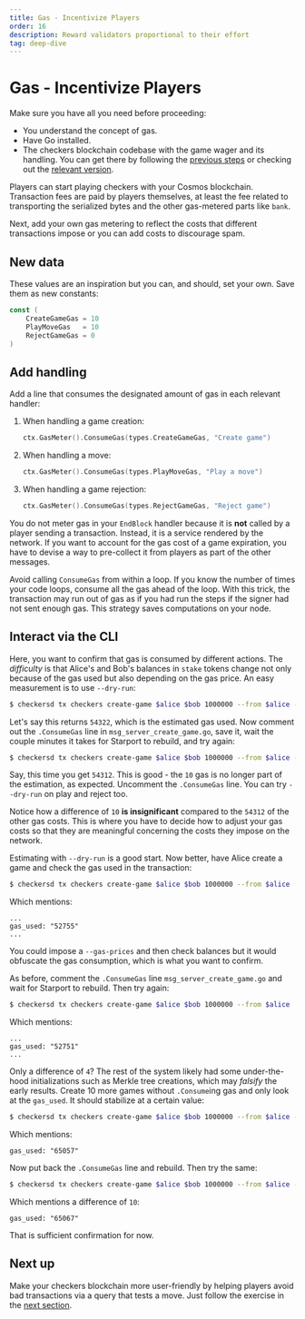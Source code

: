 ```yaml
---
title: Gas - Incentivize Players
order: 16
description: Reward validators proportional to their effort
tag: deep-dive
---
```


# Gas - Incentivize Players

<HighlightBox type="synopsis">

Make sure you have all you need before proceeding:

* You understand the concept of gas.
* Have Go installed.
* The checkers blockchain codebase with the game wager and its handling. You can get there by following the [previous steps](./game-wager.md) or checking out the [relevant version](https://github.com/cosmos/b9-checkers-academy-draft/tree/game-wager).

</HighlightBox>

Players can start playing checkers with your Cosmos blockchain. Transaction fees are paid by players themselves, at least the fee related to transporting the serialized bytes and the other gas-metered parts like `bank`.

Next, add your own gas metering to reflect the costs that different transactions impose or you can add costs to discourage spam.

## New data

These values are an inspiration but you can, and should, set your own. Save them as new constants:

```go [https://github.com/cosmos/b9-checkers-academy-draft/blob/4e8a82e/x/checkers/types/keys.go#L42-L46]
const (
    CreateGameGas = 10
    PlayMoveGas   = 10
    RejectGameGas = 0
)
```

## Add handling

Add a line that consumes the designated amount of gas in each relevant handler:

1. When handling a game creation:

    ```go [https://github.com/cosmos/b9-checkers-academy-draft/blob/4e8a82e/x/checkers/keeper/msg_server_create_game.go#L45]
    ctx.GasMeter().ConsumeGas(types.CreateGameGas, "Create game")
    ```

2. When handling a move:

    ```go [https://github.com/cosmos/b9-checkers-academy-draft/blob/4e8a82e/x/checkers/keeper/msg_server_play_move.go#L90]
    ctx.GasMeter().ConsumeGas(types.PlayMoveGas, "Play a move")
    ```

3. When handling a game rejection:

    ```go [https://github.com/cosmos/b9-checkers-academy-draft/blob/4e8a82e/x/checkers/keeper/msg_server_reject_game.go#L52]
    ctx.GasMeter().ConsumeGas(types.RejectGameGas, "Reject game")
    ```

You do not meter gas in your `EndBlock` handler because it is **not** called by a player sending a transaction. Instead, it is a service rendered by the network. If you want to account for the gas cost of a game expiration, you have to devise a way to pre-collect it from players as part of the other messages.

<HighlightBox type="tip">

Avoid calling `ConsumeGas` from within a loop. If you know the number of times your code loops, consume all the gas ahead of the loop. With this trick, the transaction may run out of gas as if you had run the steps if the signer had not sent enough gas. This strategy saves computations on your node.

</HighlightBox>

## Interact via the CLI

Here, you want to confirm that gas is consumed by different actions. The _difficulty_ is that Alice's and Bob's balances in `stake` tokens change not only because of the gas used but also depending on the gas price. An easy measurement is to use `--dry-run`:

```sh
$ checkersd tx checkers create-game $alice $bob 1000000 --from $alice --dry-run
```

Let's say this returns `54322`, which is the estimated gas used. Now comment out the `.ConsumeGas` line in `msg_server_create_game.go`, save it, wait the couple minutes it takes for Starport to rebuild, and try again:

```sh
$ checkersd tx checkers create-game $alice $bob 1000000 --from $alice --dry-run
```

Say, this time you get `54312`. This is good - the `10` gas is no longer part of the estimation, as expected. Uncomment the `.ConsumeGas` line. You can try `--dry-run` on play and reject too.

Notice how a difference of `10` **is insignificant** compared to the `54312` of the other gas costs. This is where you have to decide how to adjust your gas costs so that they are meaningful concerning the costs they impose on the network.

Estimating with `--dry-run` is a good start. Now better, have Alice create a game and check the gas used in the transaction:

```sh
$ checkersd tx checkers create-game $alice $bob 1000000 --from $alice
```

Which mentions:

```
...
gas_used: "52755"
...
```

You could impose a `--gas-prices` and then check balances but it would obfuscate the gas consumption, which is what you want to confirm.

As before, comment the `.ConsumeGas` line `msg_server_create_game.go` and wait for Starport to rebuild. Then try again:

```sh
$ checkersd tx checkers create-game $alice $bob 1000000 --from $alice
```

Which mentions:

```
...
gas_used: "52751"
...
```

Only a difference of `4`? The rest of the system likely had some under-the-hood initializations such as Merkle tree creations, which may _falsify_ the early results. Create 10 more games without `.Consume`ing gas and only look at the `gas_used`. It should stabilize at a certain value:

```sh
$ checkersd tx checkers create-game $alice $bob 1000000 --from $alice -y | grep gas_used
```

Which mentions:

```
gas_used: "65057"
```

Now put back the `.ConsumeGas` line and rebuild. Then try the same:

```sh
$ checkersd tx checkers create-game $alice $bob 1000000 --from $alice -y | grep gas_used
```

Which mentions a difference of `10`:

```
gas_used: "65067"
```

That is sufficient confirmation for now.

## Next up

Make your checkers blockchain more user-friendly by helping players avoid bad transactions via a query that tests a move. Just follow the exercise in the [next section](./can-play.md).
